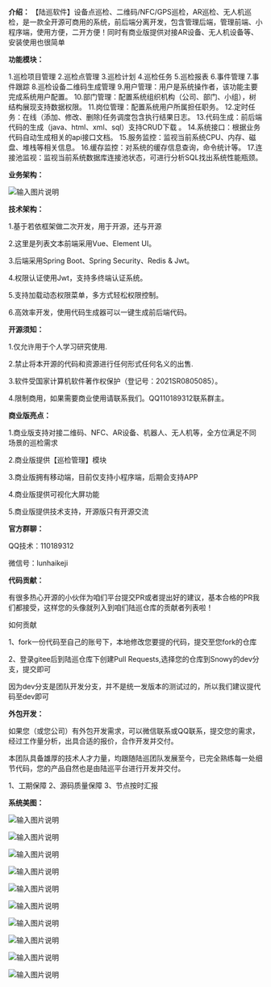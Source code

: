 **介绍：**  【陆巡软件】设备点巡检、二维码/NFC/GPS巡检，AR巡检、无人机巡检，是一款全开源可商用的系统，前后端分离开发，包含管理后端，管理前端、小程序端，使用方便，二开方便！同时有商业版提供对接AR设备、无人机设备等、安装使用也很简单

**功能模块：** 

1.巡检项目管理
2.巡检点管理
3.巡检计划
4.巡检任务
5.巡检报表
6.事件管理
7.事件跟踪
8.巡检设备二维码生成管理
9.用户管理：用户是系统操作者，该功能主要完成系统用户配置。
10.部门管理：配置系统组织机构（公司、部门、小组），树结构展现支持数据权限。
11.岗位管理：配置系统用户所属担任职务。
12.定时任务：在线（添加、修改、删除)任务调度包含执行结果日志。
13.代码生成：前后端代码的生成（java、html、xml、sql）支持CRUD下载 。
14.系统接口：根据业务代码自动生成相关的api接口文档。
15.服务监控：监视当前系统CPU、内存、磁盘、堆栈等相关信息。
16.缓存监控：对系统的缓存信息查询，命令统计等。
17.连接池监视：监视当前系统数据库连接池状态，可进行分析SQL找出系统性能瓶颈。

 **业务架构：** 

![输入图片说明](sql/ABUIABAEGAAg46KUkwYo8NCWSjDoBzi_BA.png.webp)

**技术架构：** 

1.基于若依框架做二次开发，用于开源，还与开源

2.这里是列表文本前端采用Vue、Element UI。

3.后端采用Spring Boot、Spring Security、Redis & Jwt。

4.权限认证使用Jwt，支持多终端认证系统。

5.支持加载动态权限菜单，多方式轻松权限控制。

6.高效率开发，使用代码生成器可以一键生成前后端代码。

**开源须知：** 

1.仅允许用于个人学习研究使用.

2.禁止将本开源的代码和资源进行任何形式任何名义的出售.

3.软件受国家计算机软件著作权保护（登记号：2021SR0805085）。

4.限制商用，如果需要商业使用请联系我们。QQ110189312联系群主。

**商业版亮点：** 

1.商业版支持对接二维码、NFC、AR设备、机器人、无人机等，全方位满足不同场景的巡检需求

2.商业版提供【巡检管理】模块

3.商业版拥有移动端，目前仅支持小程序端，后期会支持APP

4.商业版提供可视化大屏功能

5.商业版提供技术支持，开源版只有开源交流


 **官方群聊：** 

QQ技术：110189312

微信号：lunhaikeji


 **代码贡献：** 

有很多热心开源的小伙伴为咱们平台提交PR或者提出好的建议，基本合格的PR我们都接受，这样您的头像就列入到咱们陆巡仓库的贡献者列表啦！

如何贡献

1、fork一份代码至自己的账号下，本地修改您要提的代码，提交至您fork的仓库

2、登录gitee后到陆巡仓库下创建Pull Requests,选择您的仓库到Snowy的dev分支，提交即可

因为dev分支是团队开发分支，并不是统一发版本的测试过的，所以我们建议提代码至dev即可

 **外包开发：** 

如果您（或您公司）有外包开发需求，可以微信联系或QQ联系，提交您的需求，经过工作量分析，出具合适的报价，合作开发并交付。

本团队具备雄厚的技术人才力量，均跟随陆巡团队发展至今，已完全熟练每一处细节代码，您的产品自然也是由陆巡平台进行开发并交付。

1、工期保障 2、源码质量保障 3、节点按时汇报

 **系统美图：** 

![输入图片说明](sql/%E5%BE%AE%E4%BF%A1%E5%9B%BE%E7%89%87_20230914141955.png)

![输入图片说明](sql/%E5%BE%AE%E4%BF%A1%E5%9B%BE%E7%89%87_20230914142018.png)

![输入图片说明](sql/%E5%BE%AE%E4%BF%A1%E5%9B%BE%E7%89%87_20230914142040.png)

![输入图片说明](sql/%E5%BE%AE%E4%BF%A1%E5%9B%BE%E7%89%87_20230914142105.png)

![输入图片说明](sql/%E5%BE%AE%E4%BF%A1%E5%9B%BE%E7%89%87_20230914142128.png)

![输入图片说明](sql/%E5%BE%AE%E4%BF%A1%E5%9B%BE%E7%89%87_20230914142154.png)

![输入图片说明](sql/%E5%BE%AE%E4%BF%A1%E5%9B%BE%E7%89%87_20230914142237.png)

![输入图片说明](sql/%E5%BE%AE%E4%BF%A1%E5%9B%BE%E7%89%87_20230914142307.png)

![输入图片说明](sql/%E5%BE%AE%E4%BF%A1%E5%9B%BE%E7%89%87_20230918172955.png)

![输入图片说明](sql/%E5%BE%AE%E4%BF%A1%E5%9B%BE%E7%89%87_20230918173112.png)


